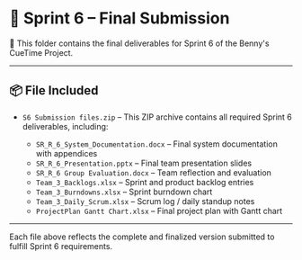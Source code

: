 # 🏁 Sprint 6 – Final Submission

📁 This folder contains the final deliverables for Sprint 6 of the Benny's CueTime Project.

---

## 📦 File Included

- `S6 Submission files.zip` – This ZIP archive contains all required Sprint 6 deliverables, including:

  - `SR_R_6_System_Documentation.docx` – Final system documentation with appendices
  - `SR_R_6_Presentation.pptx` – Final team presentation slides
  - `SR_R_6 Group Evaluation.docx` – Team reflection and evaluation
  - `Team_3_Backlogs.xlsx` – Sprint and product backlog entries
  - `Team_3_Burndowns.xlsx` – Sprint burndown chart
  - `Team_3_Daily_Scrum.xlsx` – Scrum log / daily standup notes
  - `ProjectPlan Gantt Chart.xlsx` – Final project plan with Gantt chart

---

Each file above reflects the complete and finalized version submitted to fulfill Sprint 6 requirements.
